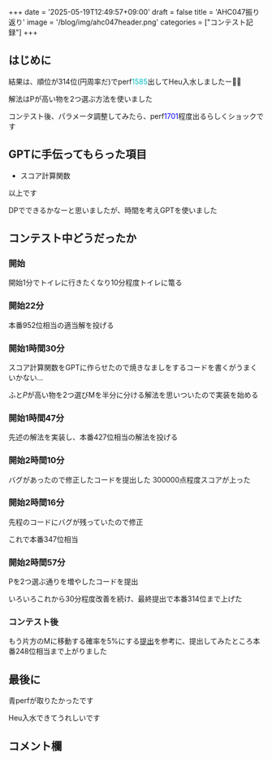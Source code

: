 +++
date = '2025-05-19T12:49:57+09:00'
draft = false
title = 'AHC047振り返り'
image = '/blog/img/ahc047header.png'
categories = ["コンテスト記録"]
+++

## はじめに

結果は、順位が314位(円周率だ)でperf<font color="#00C0C0">1585</font>出してHeu入水しましたー🎉🎉

解法はPが高い物を2つ選ぶ方法を使いました

コンテスト後、パラメータ調整してみたら、perf<font color="blue">1701</font>程度出るらしくショックです

## GPTに手伝ってもらった項目

* スコア計算関数

以上です

DPでできるかなーと思いましたが、時間を考えGPTを使いました

## コンテスト中どうだったか

### 開始

開始1分でトイレに行きたくなり10分程度トイレに篭る

### 開始22分

本番952位相当の適当解を投げる

### 開始1時間30分

スコア計算関数をGPTに作らせたので焼きなましをするコードを書くがうまくいかない...

ふと$P$が高い物を2つ選びMを半分に分ける解法を思いついたので実装を始める

### 開始1時間47分

先述の解法を実装し、本番427位相当の解法を投げる

### 開始2時間10分

バグがあったので修正したコードを提出した
300000点程度スコアが上った

### 開始2時間16分

先程のコードにバグが残っていたので修正

これで本番347位相当

### 開始2時間57分

Pを2つ選ぶ通りを増やしたコードを提出

いろいろこれから30分程度改善を続け、最終提出で本番314位まで上げた

### コンテスト後

もう片方のMに移動する確率を5%にする[提出](https://atcoder.jp/contests/ahc047/submissions/65953963)を参考に、提出してみたところ本番248位相当まで上がりました

## 最後に

青perfが取りたかったです

Heu入水できてうれしいです

## コメント欄

<script src="https://utteranc.es/client.js"
        repo="hidehic0/blog"
        issue-term="pathname"
        label="Comment"
        theme="github-light"
        crossorigin="anonymous"
        async>
</script>
